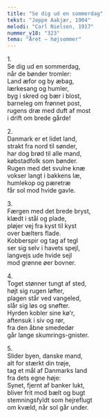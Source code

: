 ```yaml
---
title: "Se dig ud en sommerdag"
tekst: "Jeppe Aakjær, 1904"
melodi: "Carl Nielsen, 1917"
nummer_v18: "323"
tema: "Året – højsommer"
---
```


1\.\
Se dig ud en sommerdag,\
når de bønder tromler:\
Land æfor og by æbag,\
lærkesang og humler,\
byg i skred og bær i blost,\
barneleg om frønnet post,\
rugens dræ med duft af most\
i drift om brede gårde!

2\.\
Danmark er et lidet land,\
strakt fra nord til sønder,\
har dog brød til alle mand,\
købstadfolk som bønder.\
Rugen med det svulne knæ\
vokser langt i bakkens læ,\
humlekop og pæretræ\
får sol mod hvide gavle.

3\.\
Færgen med det brede bryst,\
klædt i stål og plade,\
pløjer vej fra kyst til kyst\
over bælters flade.\
Kobberspir og tag af tegl\
ser sig selv i havets spejl,\
langvejs ude hvide sejl\
mod grønne øer bovner.

4\.\
Toget stønner tungt af sted,\
højt sig rugen løfter,\
plagen står ved vangeled,\
slår sig løs og snøfter.\
Hyrden kobler sine kø'r,\
aftensuk i siv og rør,\
fra den åbne smededør\
går lange skumrings-gnister.

5\.\
Slider byen, danske mand,\
alt for stærkt din trøje,\
tag et mål af Danmarks land\
fra dets egne høje:\
Synet, fjernt af banker lukt,\
bliver frit mod bælt og bugt\
stemningsfyldt som hejreflugt\
om kvæld, når sol går under.